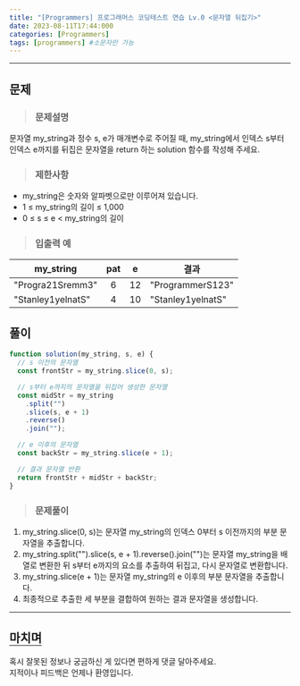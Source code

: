 ```yaml
---
title: "[Programmers] 프로그래머스 코딩테스트 연습 Lv.0 <문자열 뒤집기>"
date: 2023-08-11T17:44:000
categories: [Programmers]
tags: [programmers] #소문자만 가능
---
```


---

## <b>문제</b>

<h3><blockquote>문제설명
</blockquote></h3>

문자열 my_string과 정수 s, e가 매개변수로 주어질 때, my_string에서 인덱스 s부터 인덱스 e까지를 뒤집은 문자열을 return 하는 solution 함수를 작성해 주세요.

<h3><blockquote>제한사항
</blockquote></h3>

- my_string은 숫자와 알파벳으로만 이루어져 있습니다.
- 1 ≤ my_string의 길이 ≤ 1,000
- 0 ≤ s ≤ e < my_string의 길이

<h3><blockquote>입출력 예
</blockquote></h3>

| my_string         | pat |  e  | 결과              |
| ----------------- | :-: | :-: | ----------------- |
| "Progra21Sremm3"  |  6  | 12  | "ProgrammerS123"  |
| "Stanley1yelnatS" |  4  | 10  | "Stanley1yelnatS" |

## <b>풀이</b>

```js
function solution(my_string, s, e) {
  // s 이전의 문자열
  const frontStr = my_string.slice(0, s);

  // s부터 e까지의 문자열을 뒤집어 생성한 문자열
  const midStr = my_string
    .split("")
    .slice(s, e + 1)
    .reverse()
    .join("");

  // e 이후의 문자열
  const backStr = my_string.slice(e + 1);

  // 결과 문자열 반환
  return frontStr + midStr + backStr;
}
```

<h3><blockquote>문제풀이</blockquote></h3>

1. my_string.slice(0, s)는 문자열 my_string의 인덱스 0부터 s 이전까지의 부분 문자열을 추출합니다.
2. my_string.split("").slice(s, e + 1).reverse().join("")는 문자열 my_string을 배열로 변환한 뒤 s부터 e까지의 요소를 추출하여 뒤집고, 다시 문자열로 변환합니다.
3. my_string.slice(e + 1)는 문자열 my_string의 e 이후의 부분 문자열을 추출합니다.
4. 최종적으로 추출한 세 부분을 결합하여 원하는 결과 문자열을 생성합니다.

---

## <b style="border-bottom:2px solid gray"><b>마치며</b></b>

<P>혹시 잘못된 정보나 궁금하신 게 있다면 편하게 댓글 달아주세요.<br/>
지적이나 피드백은 언제나 환영입니다.</p>
